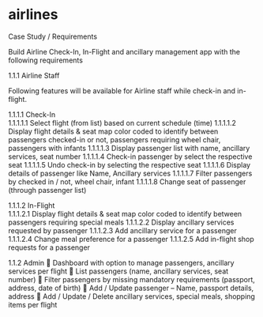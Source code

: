 # airlines
Case Study / Requirements 
 
Build Airline Check-In, In-Flight and ancillary management app with the following requirements 
 
1.1.1 Airline Staff 
 
Following features will be available for Airline staff while check-in and in-flight. 
 
1.1.1.1 Check-In  
1.1.1.1.1 Select flight (from list) based on current schedule (time) 
1.1.1.1.2 Display flight details & seat map color coded to identify between passengers 
checked-in or not, passengers requiring wheel chair, passengers with infants 
1.1.1.1.3 Display passenger list with name, ancillary services, seat number 
1.1.1.1.4 Check-in passenger by select the respective seat 
1.1.1.1.5 Undo check-in by selecting the respective seat 
1.1.1.1.6 Display details of passenger like Name, Ancillary services 
1.1.1.1.7 Filter passengers by checked in / not, wheel chair, infant 
1.1.1.1.8 Change seat of passenger (through passenger list) 

 
 
 
1.1.1.2 In-Flight  
1.1.1.2.1 Display flight details & seat map color coded to identify between passengers requiring special meals 
1.1.1.2.2 Display ancillary services requested by passenger 
1.1.1.2.3 Add ancillary service for a passenger 
1.1.1.2.4 Change meal preference for a passenger 
1.1.1.2.5 Add in-flight shop requests for a passenger 
 
1.1.2 Admin 
 Dashboard with option to manage passengers, ancillary services per flight 
 List passengers (name, ancillary services, seat number) 
 Filter passengers by missing mandatory requirements (passport, address, date of birth) 
 Add / Update passenger – Name, passport details, address 
 Add / Update / Delete ancillary services, special meals, shopping items per flight
